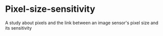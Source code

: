 # Pixel-size-sensitivity
A study about pixels and the link between an image sensor's pixel size and its sensitivity 
